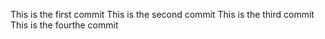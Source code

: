 This is the first commit
This is the second commit
This is the third commit
This is the fourthe commit
